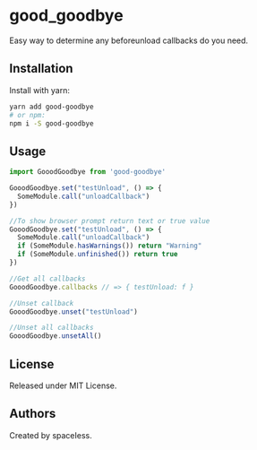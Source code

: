 # good_goodbye

Easy way to determine any beforeunload callbacks do you need.

## Installation

Install with yarn:

```sh
yarn add good-goodbye
# or npm:
npm i -S good-goodbye
```

## Usage

```js
import GooodGoodbye from 'good-goodbye'

GooodGoodbye.set("testUnload", () => { 
  SomeModule.call("unloadCallback")
})

//To show browser prompt return text or true value
GooodGoodbye.set("testUnload", () => { 
  SomeModule.call("unloadCallback")
  if (SomeModule.hasWarnings()) return "Warning"
  if (SomeModule.unfinished()) return true
})

//Get all callbacks
GooodGoodbye.callbacks // => { testUnload: f }

//Unset callback
GooodGoodbye.unset("testUnload")

//Unset all callbacks
GooodGoodbye.unsetAll()
```

## License
Released under MIT License.

## Authors
Created by spaceIess.